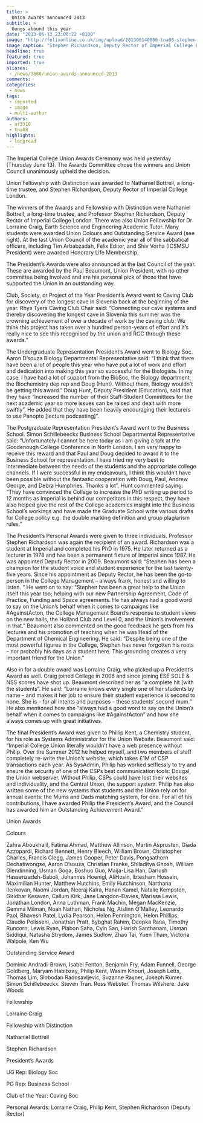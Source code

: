 ```yaml
---
title: >
  Union awards announced 2013
subtitle: >
  Gongs abound this year
date: "2013-06-13 23:06:22 +0100"
image: "http://felixonline.co.uk/img/upload/201306140006-tna08-stephen-richardson.jpg"
image_caption: "Stephen Richardson, Deputy Rector of Imperial College London"
headline: true
featured: true
imported: true
aliases:
 - /news/3688/union-awards-announced-2013
comments:
categories:
 - news
tags:
 - imported
 - image
 - multi-author
authors:
 - ar3310
 - tna08
highlights:
 - longread
---
```


The Imperial College Union Awards Ceremony was held yesterday (Thursday June 13). The Awards Committee chose the winners and Union Council unanimously upheld the decision.

Union Fellowship with Distinction was awarded to Nathaniel Bottrell, a long-time trustee, and Stephen Richardson, Deputy Rector of Imperial College London.

The winners of the Awards and Fellowship with Distinction were Nathaniel Bottrell, a long-time trustee, and Professor Stephen Richardson, Deputy Rector of Imperial College London. There was also Union Fellowship for Dr Lorraine Craig, Earth Science and Engineering Academic Tutor. Many students were awarded Union Colours and Outstanding Service Award (see right). At the last Union Council of the academic year all of the sabbatical officers, including Tim Arbabzadah, Felix Editor, and Shiv Vorha (ICSMSU President) were awarded Honorary Life Membership.

The President’s Awards were also announced at the last Council of the year. These are awarded by the Paul Beaumont, Union President, with no other committee being involved and are his personal pick of those that have supported the Union in an outstanding way.

Club, Society, or Project of the Year President’s Award went to Caving Club for discovery of the longest cave in Slovenia back at the beginning of the year. Rhys Tyers Caving Club Chair said: “Connecting our cave systems and thereby discovering the longest cave in Slovenia this summer was the crowning achievement of over a decade of work by the caving club. We think this project has taken over a hundred person-years of effort and it’s really nice to see this recognised by the union and RCC through these awards.”

The Undergraduate Representation President’s Award went to Biology Soc. Aaron D’souza Biology Departmental Representative said: “I think that there have been a lot of people this year who have put a lot of work and effort and dedication into making this year so successful for the Biologists. In my case, I have had a lot of support from the BioSoc, the Biology department, the Biochemistry dep rep and Doug (Hunt). Without them, Biology wouldn’t be getting this award.” Doug Hunt, Deputy President (Education), said that they have “increased the number of their Staff-Student Committees for the next academic year so more issues can be raised and dealt with more swiftly”. He added that they have been heavily encouraging their lecturers to use Panopto [lecture podcasting]”.

The Postgraduate Representation President’s Award went to the Business School. Simon Schillebeeckx Business School Departmental Representative said: “Unfortunately I cannot be here today as I am giving a talk at the Goodenough College Conference in North London. I am very happy to receive this reward and that Paul and Doug decided to award it to the Business School for representation. I have tried my very best to intermediate between the needs of the students and the appropriate college channels. If I were successful in my endeavours, I think this wouldn’t have been possible without the fantastic cooperation with Doug, Paul, Andrew George, and Debra Humphries. Thanks a lot”. Hunt commented saying: “They have convinced the College to increase the PhD writing up period to 12 months as Imperial is behind our competitors in this respect, they have also helped give the rest of the College academics insight into the Business School’s workings and have made the Graduate School write various drafts for College policy e.g. the double marking definition and group plagiarism rules.”

The President’s Personal Awards were given to three individuals. Professor Stephen Richardson was again the recipient of an award. Richardson was a student at Imperial and completed his PhD in 1975. He later returned as a lecturer in 1978 and has been a permanent fixture of Imperial since 1987. He was appointed Deputy Rector in 2009. Beaumont said: “Stephen has been a champion for the student voice and student experience for the last twenty-five years. Since his appointment as Deputy Rector, he has been the go-to person in the College Management – always frank, honest and willing to listen. “ He went on to say: “Stephen has been a great help to the Union itself this year too; helping with our new Partnership Agreement, Code of Practice, Funding and Space agreements. He has always had a good word to say on the Union’s behalf when it comes to campaigns like #AgainstActon, the College Management Board’s response to student views on the new halls, the Holland Club and Level 0, and the Union’s involvement in that.” Beaumont also commented on the good feedback he gets from his lectures and his promotion of teaching when he was Head of the Department of Chemical Engineering. He said: “Despite being one of the most powerful figures in the College, Stephen has never forgotten his roots – nor probably his days as a student here. This grounding creates a very important friend for the Union.”

Also in for a double award was Lorraine Craig, who picked up a President’s Award as well. Craig joined College in 2006 and since joining ESE SOLE & NSS scores have shot up. Beaumont described her as “a complete hit [with the students”. He said: “Lorraine knows every single one of her students by name – and makes it her job to ensure their student experience is second to none. She is – for all intents and purposes – these students’ second mum.” He also mentioned how she “always had a good word to say on the Union’s behalf when it comes to campaigns like #AgainstActon” and how she always comes up with great initiatives.

The final President’s Award was given to Phillip Kent, a Chemistry student, for his role as Systems Administrator for the Union Website. Beaumont said: “Imperial College Union literally wouldn’t have a web presence without Philip. Over the Summer 2012 he helped myself, and two members of staff completely re-write the Union’s website, which takes £1M of CSP transactions each year. As SysAdmin, Philip has worked selflessly to try and ensure the security of one of the CSPs best communication tools: Dougal, the Union webserver. Without Philip, CSPs could have lost their websites and individuality, and the Central Union, the support system. Philip has also written some of the new systems that students and the Union rely on for annual events: the Mums and Dads matching system, for one. For all of his contributions, I have awarded Philip the President’s Award, and the Council has awarded him an Outstanding Achievement Award.”

Union Awards

Colours

Zahra Aboukhalil, Fatima Ahmad, Matthew Allinson, Martin Asprusten, Giada Azzopardi, Richard Bennett, Henry Bleech, William Brown, Christopher Charles, Francis Clegg, James Cooper, Peter Davis, Pongsathorn Dechatiwongse, Aaron D’souza, Christian Franke, Shiladitya Ghosh, William Glendinning, Usman Goga, Boshuo Guo, Maija-Lisa Han, Dariush Hassanzadeh-Baboli, Johannes Hoenigl, AliHosin, Ibtesham Hossain, Maximilian Hunter, Matthew Hutchins, Emily Hutchinson, Narthana Ilenkovan, Naomi Jordan, Neeraj Kalra, Hanan Kamel, Natalie Kempston, Giridhar Kesavan, Callum Kirk, Jane Langdon-Davies, Marissa Lewis, Jonathan London, Anna Luthman, Frank Machin, Megan MacKenzie, Gemma Milman, Noah Nathan, Nicholas Ng, Aislinn O'Malley, Leonardo Paol, Bhavesh Patel, Lydia Pearson, Helen Pennington, Helen Phillips, Claudio Polisseni, Jonathan Pratt, Sybghat Rahim, Deepka Rana, Timothy Runcorn, Lewis Ryan, Plabon Saha, Cyin San, Harish Santhanam, Usman Siddiqui, Natasha Strydom, James Sudlow, Zhao Tai, Yuen Tham, Victoria Walpole, Ken Wu

Outstanding Service Award

Dominic Andradi-Brown, Isabel Fenton, Benjamin Fry, Adam Funnell, George Goldberg, Maryam Habibzay, Philip Kent, Wasim Khouri, Joseph Letts, Thomas Lim, Slobodan Radosavljevic, Suzanne Rayner, Joseph Rumer. Simon Schillebeeckx. Steven Tran. Ross Webster. Thomas Wilshere. Jake Woods

Fellowship

Lorraine Craig

Fellowship with Distinction

Nathaniel Bottrell

Stephen Richardson

President’s Awards

UG Rep: Biology Soc

PG Rep: Business School

Club of the Year: Caving Soc

Personal Awards: Lorraine Craig, Philip Kent, Stephen Richardson (Deputy Rector)
